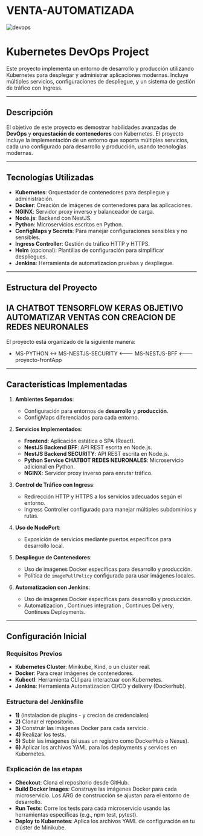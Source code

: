 # VENTA-AUTOMATIZADA
![devops](https://github.com/user-attachments/assets/4826ea40-ade8-4d8a-9984-5db511d57c05)

# Kubernetes DevOps Project

Este proyecto implementa un entorno de desarrollo y producción utilizando Kubernetes para desplegar y administrar aplicaciones modernas. Incluye múltiples servicios, configuraciones de despliegue, y un sistema de gestión de tráfico con Ingress.

---

## Descripción

El objetivo de este proyecto es demostrar habilidades avanzadas de **DevOps** y **orquestación de contenedores** con Kubernetes. El proyecto incluye la implementación de un entorno que soporta múltiples servicios, cada uno configurado para desarrollo y producción, usando tecnologías modernas.

---

## Tecnologías Utilizadas

- **Kubernetes**: Orquestador de contenedores para despliegue y administración.
- **Docker**: Creación de imágenes de contenedores para las aplicaciones.
- **NGINX**: Servidor proxy inverso y balanceador de carga.
- **Node.js**: Backend con NestJS.
- **Python**: Microservicios escritos en Python.
- **ConfigMaps y Secrets**: Para manejar configuraciones sensibles y no sensibles.
- **Ingress Controller**: Gestión de tráfico HTTP y HTTPS.
- **Helm** (opcional): Plantillas de configuración para simplificar despliegues.
- **Jenkins**: Herramienta de automatizacion pruebas y despliegue.
---

## Estructura del Proyecto
## IA CHATBOT TENSORFLOW KERAS OBJETIVO AUTOMATIZAR VENTAS CON CREACION DE REDES NEURONALES
El proyecto está organizado de la siguiente manera:
- MS-PYTHON <-> MS-NESTJS-SECURITY <--- MS-NESTJS-BFF <---proyecto-frontApp


---

## Características Implementadas

1. **Ambientes Separados**:
   - Configuración para entornos de **desarrollo** y **producción**.
   - ConfigMaps diferenciados para cada entorno.

2. **Servicios Implementados**:
   - **Frontend**: Aplicación estática o SPA (React).
   - **NestJS Backend BFF**: API REST escrita en Node.js.
   - **NestJS Backend SECURITY**: API REST escrita en Node.js.
   - **Python Service CHATBOT REDES NEURONALES**: Microservicio adicional en Python.
   - **NGINX**: Servidor proxy inverso para enrutar tráfico.

3. **Control de Tráfico con Ingress**:
   - Redirección HTTP y HTTPS a los servicios adecuados según el entorno.
   - Ingress Controller configurado para manejar múltiples subdominios y rutas.

4. **Uso de NodePort**:
   - Exposición de servicios mediante puertos específicos para desarrollo local.

5. **Despliegue de Contenedores**:
   - Uso de imágenes Docker específicas para desarrollo y producción.
   - Política de `imagePullPolicy` configurada para usar imágenes locales.

6. **Automatizacion con Jenkins**:
   - Uso de imágenes Docker específicas para desarrollo y producción.
   - Automatizacion , Continues integration , Continues Delivery, Continues Deployments.

---

## Configuración Inicial

### Requisitos Previos

- **Kubernetes Cluster**: Minikube, Kind, o un clúster real.
- **Docker**: Para crear imágenes de contenedores.
- **Kubectl**: Herramienta CLI para interactuar con Kubernetes.
- **Jenkins**: Herramienta Automatizacion CI/CD y delivery (Dockerhub).

### Estructura del Jenkinsfile
- **1)** (instalacion de plugins - y crecion de credenciales)
- **2)** Clonar el repositorio.
- **3)** Construir las imágenes Docker para cada servicio.
- **4)** Realizar los tests.
- **5)** Subir las imágenes (si usas un registro como DockerHub o Nexus).
- **6)** Aplicar los archivos YAML para los deployments y services en Kubernetes.

### Explicación de las etapas
- **Checkout**: Clona el repositorio desde GitHub.
- **Build Docker Images**: Construye las imágenes Docker para cada microservicio.
                        Los ARG de construcción se ajustan para el entorno de desarrollo.
- **Run Tests**: Corre los tests para cada microservicio usando las herramientas específicas (e.g., npm test, pytest).
- **Deploy to Kubernetes**: Aplica los archivos YAML de configuración en tu clúster de Minikube.
